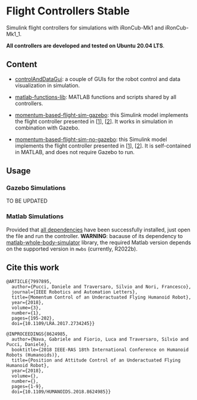 # Flight Controllers Stable

Simulink flight controllers for simulations with iRonCub-Mk1 and iRonCub-Mk1_1. 

**All controllers are developed and tested on Ubuntu 20.04 LTS**.

## Content

- [controlAndDataGui](controlAndDataGui): a couple of GUIs for the robot control and data visualization in simulation.

- [matlab-functions-lib](matlab-functions-lib): MATLAB functions and scripts shared by all controllers.

- [momentum-based-flight-sim-gazebo](momentum-based-flight-sim-gazebo): this Simulink model implements the flight controller presented in [[1](https://ieeexplore.ieee.org/document/7997895)], [[2](https://ieeexplore.ieee.org/document/8624985)]. It works in simulation in combination with Gazebo. 

- [momentum-based-flight-sim-no-gazebo](momentum-based-flight-sim-no-gazebo): this Simulink model implements the flight controller presented in [[1](https://ieeexplore.ieee.org/document/7997895)], [[2](https://ieeexplore.ieee.org/document/8624985)]. It is self-contained in MATLAB, and does not require Gazebo to run. 


## Usage

### Gazebo Simulations

TO BE UPDATED 


### Matlab Simulations

Provided that [all dependencies](../README.md#installation) have been successfully installed, just open the file []() and run the controller. **WARNING**: bacause of its dependency to [matlab-whole-body-simulator](https://github.com/ami-iit/matlab-whole-body-simulator) library, the required Matlab version depends on the supported version in `mwbs` (currently, R2022b).

## Cite this work

```
@ARTICLE{7997895,
  author={Pucci, Daniele and Traversaro, Silvio and Nori, Francesco},
  journal={IEEE Robotics and Automation Letters}, 
  title={Momentum Control of an Underactuated Flying Humanoid Robot}, 
  year={2018},
  volume={3},
  number={1},
  pages={195-202},
  doi={10.1109/LRA.2017.2734245}}

```

```
@INPROCEEDINGS{8624985,
  author={Nava, Gabriele and Fiorio, Luca and Traversaro, Silvio and Pucci, Daniele},
  booktitle={2018 IEEE-RAS 18th International Conference on Humanoid Robots (Humanoids)}, 
  title={Position and Attitude Control of an Underactuated Flying Humanoid Robot}, 
  year={2018},
  volume={},
  number={},
  pages={1-9},
  doi={10.1109/HUMANOIDS.2018.8624985}}

```
